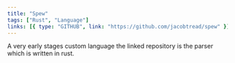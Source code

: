 ```yaml
---
title: "Spew"
tags: ["Rust", "Language"]
links: [{ type: "GITHUB", link: "https://github.com/jacobtread/spew" }]
---
```


A very early stages custom language the linked repository is the parser which is written in rust.
